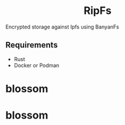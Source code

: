 <h1 align="center"> RipFs </h1>

Encrypted storage against Ipfs using BanyanFs

## Requirements
- Rust
- Docker or Podman
# blossom
# blossom
